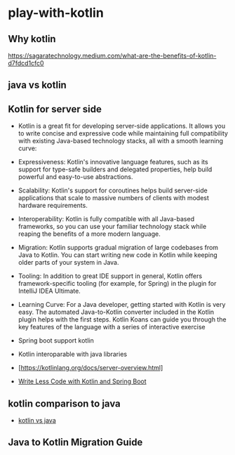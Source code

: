 # play-with-kotlin

## Why kotlin
https://sagaratechnology.medium.com/what-are-the-benefits-of-kotlin-d7fdcd1cfc0

## java vs kotlin

## Kotlin for server side
 - Kotlin is a great fit for developing server-side applications. It allows you to write concise and expressive code while maintaining full compatibility with existing Java-based technology stacks, all with a smooth learning curve:

- Expressiveness: Kotlin's innovative language features, such as its support for type-safe builders and delegated properties, help build powerful and easy-to-use abstractions.

- Scalability: Kotlin's support for coroutines helps build server-side applications that scale to massive numbers of clients with modest hardware requirements.

- Interoperability: Kotlin is fully compatible with all Java-based frameworks, so you can use your familiar technology stack while reaping the benefits of a more modern language.

- Migration: Kotlin supports gradual migration of large codebases from Java to Kotlin. You can start writing new code in Kotlin while keeping older parts of your system in Java.

- Tooling: In addition to great IDE support in general, Kotlin offers framework-specific tooling (for example, for Spring) in the plugin for IntelliJ IDEA Ultimate.

- Learning Curve: For a Java developer, getting started with Kotlin is very easy. The automated Java-to-Kotlin converter included in the Kotlin plugin helps with the first steps. Kotlin Koans can guide you through the key features of the language with a series of interactive exercise 
 - Spring boot support kotlin
 - Kotlin interoparable with java libraries
 - [https://kotlinlang.org/docs/server-overview.html]
 - [Write Less Code with Kotlin and Spring Boot](https://www.youtube.com/watch?v=KqgGeKhIiyo)
 
 
## kotlin comparison to java
- [kotlin vs java](https://kotlinlang.org/docs/comparison-to-java.html)
## Java to Kotlin Migration Guide



